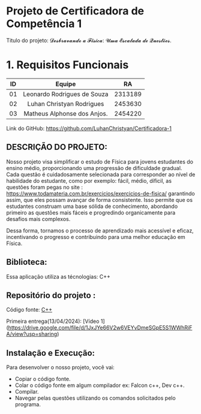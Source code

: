# Projeto de Certificadora de  Competência 1

Titulo do projeto: 𝓓𝓮𝓼𝓫𝓻𝓪𝓿𝓪𝓷𝓭𝓸 𝓪 𝓕𝓲́𝓼𝓲𝓬𝓪: 𝓤𝓶𝓪 𝓔𝓼𝓬𝓪𝓵𝓪𝓭𝓪 𝓭𝓮 𝓠𝓾𝓮𝓼𝓽𝓸̃𝓮𝓼.

# 1. Requisitos Funcionais


| ID   |                                 Equipe                                    |   RA       | 
| :--: | :-----------------------------------------------------------------------: | :--------: |
|   01 |              Leonardo Rodrigues de Souza                                  |  2313189   |    
|   02 |           Luhan Christyan Rodrigues                                    |  2453630   |   
|   03 |              Matheus Alphonse dos Anjos.                                 |  2454220   |   



Link do GitHub: https://github.com/LuhanChristyan/Certificadora-1

DESCRIÇÃO DO PROJETO: 
-
Nosso projeto visa simplificar o estudo de Física para jovens estudantes do ensino médio, proporcionando uma progressão de dificuldade gradual. Cada questão é cuidadosamente selecionada para corresponder ao nível de habilidade do estudante, como por exemplo: fácil, médio, díficil, as questões foram pegas no site :  https://www.todamateria.com.br/exercicios/exercicios-de-fisica/ garantindo assim, que eles possam avançar de forma consistente. Isso permite que os estudantes construam uma base sólida de conhecimento, abordando primeiro as questões mais fáceis e progredindo organicamente para desafios mais complexos.

Dessa forma, tornamos o processo de aprendizado mais acessível e eficaz, incentivando o progresso e contribuindo para uma melhor educação em Física.

Biblioteca:
-
Essa aplicação utiliza as técnologias: 
C++

Repositório do projeto : 
- 
Código fonte: [C++](https://github.com/LuhanChristyan/Certificadora-1/blob/main/Código%20fonte)

Primeira entrega(13/04/2024): [Vídeo 1] (https://drive.google.com/file/d/1JxJYe66V2w6VEYvDmeSGpE5S1WWhRiFA/view?usp=sharing)

Instalação e Execução: 
-
Para desenvolver o nosso projeto, você vai: 

- Copiar o código fonte.
- Colar o código fonte em algum compilador ex: Falcon c++, Dev c++.
- Compilar.
- Navegar pelas questões utilizando os comandos solicitados pelo programa. 


